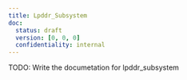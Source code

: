 ```yaml
---
title: Lpddr_Subsystem
doc:
  status: draft
  version: [0, 0, 0]
  confidentiality: internal
---
```


TODO: Write the documetation for lpddr_subsystem
